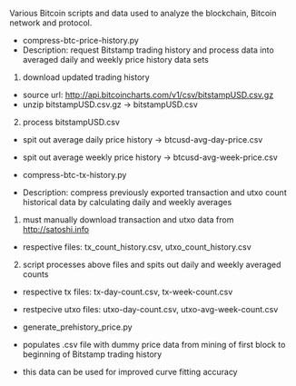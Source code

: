 Various Bitcoin scripts and data used to analyze the blockchain, Bitcoin network and protocol.

 - compress-btc-price-history.py
  - Description: request Bitstamp trading history and process data into averaged daily and weekly price history data sets
  1. download updated trading history
   - source url: http://api.bitcoincharts.com/v1/csv/bitstampUSD.csv.gz
   - unzip bitstampUSD.csv.gz -> bitstampUSD.csv
  2. process bitstampUSD.csv 
   - spit out average daily price history -> btcusd-avg-day-price.csv
   - spit out average weekly price history -> btcusd-avg-week-price.csv

 - compress-btc-tx-history.py
  - Description: compress previously exported transaction and utxo count historical data by calculating daily and weekly averages
  1. must manually download transaction and utxo data from http://satoshi.info
   - respective files: tx_count_history.csv, utxo_count_history.csv
  2. script processes above files and spits out daily and weekly averaged counts
   - respective tx files: tx-day-count.csv, tx-week-count.csv
   - restpecive utxo files: utxo-day-count.csv, utxo-avg-week-count.csv

 - generate_prehistory_price.py
  - populates .csv file with dummy price data from mining of first block to beginning of Bitstamp trading history
   - this data can be used for improved curve fitting accuracy

